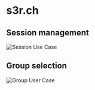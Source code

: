 # s3r.ch

## Session management
![Session Use Case](http://www.plantuml.com/plantuml/proxy?src=https://raw.githubusercontent.com/FyberLabs/s3r.ch/master/session-uc.wd)

## Group selection
![Group User Case](http://www.plantuml.com/plantuml/proxy?src=https://raw.githubusercontent.com/FyberLabs/s3r.ch/master/group-uc.wsd)
